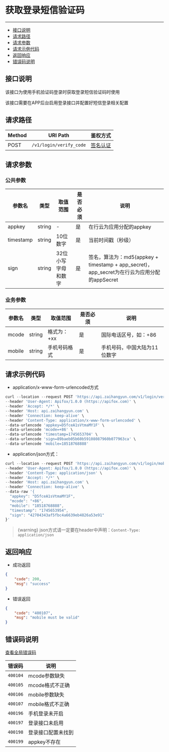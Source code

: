 # 获取登录短信验证码

---
- [接口说明](#section-1)
- [请求路径](#section-2)
- [请求参数](#section-3)
- [请求示例代码](#section-4)
- [返回响应](#section-5)
- [错误码说明](#section-6)

<a name="section-1"></a>
## 接口说明

该接口为使用手机验证码登录时获取登录短信验证码时使用

该接口需要在APP后台启用登录接口并配置好短信登录相关配置

<a name="section-2"></a>
## 请求路径

| Method | URI Path | 鉴权方式 |
| -- | -- | -- |
| POST | `/v1/login/verify_code` | [签名认证](/{{route}}/{{version}}/intro#section-3) |

<a name="section-3"></a>
## 请求参数

### 公共参数
| 参数名 | 类型 | 取值范围 | 是否必须 | 说明 |
| -- | -- | -- | -- | -- |
| appkey | string | - | 是 | 在行云为应用分配的appkey |
| timestamp | string | 10位数字 | 是 | 当前时间戳（秒级） |
| sign | string | 32位小写字母和数字 | 是 | 签名，算法为：md5(appkey + timestamp + app_secret)，app_secret为在行云为应用分配的appSecret |

### 业务参数
| 参数名 | 类型 | 取值范围 | 是否必须 | 说明 |
| -- | -- | -- | -- | -- |
| mcode | string | 格式为：+xx | 是 | 国际电话区号，如：+86 |
| mobile | string | 手机号码格式 | 是 | 手机号码，中国大陆为11位数字 |

<a name="section-4"></a>
## 请求示例代码

- application/x-www-form-urlencoded方式

```javascript
curl --location --request POST 'https://api.zaihangyun.com/v1/login/verify_code' \
--header 'User-Agent: Apifox/1.0.0 (https://apifox.com)' \
--header 'Accept: */*' \
--header 'Host: api.zaihangyun.com' \
--header 'Connection: keep-alive' \
--header 'Content-Type: application/x-www-form-urlencoded' \
--data-urlencode 'appkey=D5fceA1sVtmaMY1F' \
--data-urlencode 'mcode=+86' \
--data-urlencode 'timestamp=1745653704' \
--data-urlencode 'sign=89baeb05b60b59108087960b077963ca' \
--data-urlencode 'mobile=18518768888'
```

- application/json方式：

```javascript
curl --location --request POST 'https://api.zaihangyun.com/v1/login/mobile' \
--header 'User-Agent: Apifox/1.0.0 (https://apifox.com)' \
--header 'Content-Type: application/json' \
--header 'Accept: */*' \
--header 'Host: api.zaihangyun.com' \
--header 'Connection: keep-alive' \
--data-raw '{
  "appkey": "D5fceA1sVtmaMY1F",
  "mcode": "+86",
  "mobile": "18518768888",
  "timestamp": "1745653954",
  "sign": "42704343af5fbc4a6639eb4826a53e91"
}'
```

> {warning} json方式请一定要在header中声明：`Content-Type: application/json`

<a name="section-5"></a>
## 返回响应

- 成功返回

```json
{
    "code": 200,
    "msg": "success"
}
```

- 错误返回

```json
{
    "code": "400107",
    "msg": "mobile must be valid"
}
```


<a name="section-6"></a>
## 错误码说明

[查看全局错误码](/{{route}}/{{version}}/code#section-2)

| 错误码 | 说明 |
| -- | -- |
| `400104` | mcode参数缺失 |
| `400105` | mcode格式不正确 |
| `400106` | mobile参数缺失 |
| `400107` | mobile格式不正确 |
| `400196` | 手机登录未开启 |
| `400197` | 登录接口未启用 |
| `400198` | 登录接口配置未找到 |
| `400199` | appkey不存在 |